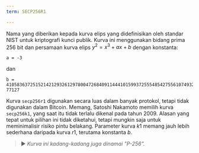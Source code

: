 ```yaml
---
term: SECP256R1

---
```

Nama yang diberikan kepada kurva elips yang didefinisikan oleh standar NIST untuk kriptografi kunci publik. Kurva ini menggunakan bidang prima 256 bit dan persamaan kurva elips $y^2 = x^3 + ax + b$ dengan konstanta:

```text
a = -3
```

dan

```text
b = 410583637251521421293261297800472684091144410159937255548542755610749322
77127
```

Kurva `secp256r1` digunakan secara luas dalam banyak protokol, tetapi tidak digunakan dalam Bitcoin. Memang, Satoshi Nakamoto memilih kurva `secp256k1`, yang saat itu tidak terlalu dikenal pada tahun 2009. Alasan yang tepat untuk pilihan ini tidak diketahui, tetapi mungkin saja untuk meminimalisir risiko pintu belakang. Parameter kurva $k1$ memang jauh lebih sederhana daripada kurva $r1$, terutama konstanta $b$.

> ► *Kurva ini kadang-kadang juga dinamai "P-256".*